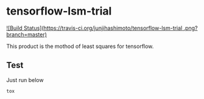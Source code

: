 # tensorflow-lsm-trial

[![Build Status](https://travis-ci.org/junjihashimoto/tensorflow-lsm-trial
.png?branch=master)](https://travis-ci.org/junjihashimoto/tensorflow-lsm-trial)

This product is the mothod of least squares for tensorflow.

## Test

Just run below

    tox
